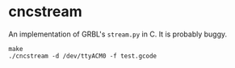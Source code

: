 # cncstream

An implementation of GRBL's `stream.py` in C. It is probably buggy.

    make
    ./cncstream -d /dev/ttyACM0 -f test.gcode


